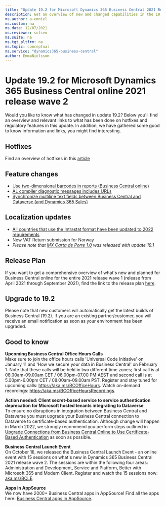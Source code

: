 ```yaml
---
title: "Update 19.2 for Microsoft Dynamics 365 Business Central 2021 Release Wave 2"
description: Get an overview of new and changed capabilities in the 19.2 update of Business Central online, which is part of 2021 release wave 2.
ms.author: a-emniel
ms.custom: na
ms.date: 12/07/2021
ms.reviewer: solsen
ms.suite: na
ms.tgt_pltfrm: na
ms.topic: conceptual
ms.service: "dynamics365-business-central"
author: EmmaNielsson
---
```


# Update 19.2 for Microsoft Dynamics 365 Business Central online 2021 release wave 2

Would you like to know what has changed in update 19.2? Below you'll find an overview and relevant links to what has been done on hotfixes and regulatory features in this update. In addition, we have gathered some good to know information and links, you might find interesting.

## Hotfixes

Find an overview of hotfixes in this [article](https://support.microsoft.com/help/5009178)

## Feature changes
- [Use two-dimensional barcodes in reports (Business Central online)](/dynamics365-release-plan/2021wave2/smb/dynamics365-business-central/use-two-dimensional-barcodes-reports-business-central-online)
- [AL compiler diagnostic messages includes URLs](/dynamics365-release-plan/2021wave2/smb/dynamics365-business-central/al-compiler-diagnostic-messages-includes-urls)
- [Synchronize multiline text fields between Business Central and Dataverse (and Dynamics 365 Sales)](/dynamics365-release-plan/2021wave2/smb/dynamics365-business-central/planned-features)

## Localization updates
- [All countries that use the Intrastat format have been updated to 2022 requirements](/dynamics365/business-central/finance-how-setup-report-intrastat)
- New VAT Return submission for Norway
- *Please note that [MX Carta de Porte 1.0](/dynamics365/business-central/localfunctionality/mexico/packing-slips-transfer-orders) was released with update 19.1*

## Release Plan

If you want to get a comprehensive overview of what's new and planned for Business Central online for the entire 2021 release wave 1 (release from April 2021 through September 2021), find the link to the release plan [here](/dynamics365-release-plan/2021wave2/smb/dynamics365-business-central/planned-features).

## Upgrade to 19.2

Please note that new customers will automatically get the latest builds of Business Central (19.2). If you are an existing partner/customer, you will receive an email notification as soon as your environment has been upgraded.

## Good to know

**Upcoming Business Central Office Hours Calls**  
Make sure to join the office hours calls 'Universal Code Initiative' on January 11 and 'How we secure your data in Business Central' on February 1. Note that these calls will be held in two different time zones; first call is at 08.00am-09.00am CET / 06.00pm-07.00 PM AEST and second call is at 5.00pm-6.00pm CET / 08.00am-09.00am PST. Register and stay tuned for upcoming calls: https://aka.ms/BCOfficeHours. Watch on-demand recordings: https://aka.ms/BCOfficeHoursRecordings. 

**Action needed: Client secret-based service to service authentication deprecation for Microsoft hosted tenants integrating to Dataverse**  
To ensure no disruptions in integration between Business Central and Dataverse you must upgrade your Business Central connection to Dataverse to certificate-based authentication. 
Although change will happen in March 2022, we strongly recommend you perform steps outlined in [Upgrade Connections from Business Central Online to Use Certificate-Based Authentication](/dynamics365/business-central/admin-how-to-set-up-a-dynamics-crm-connection#upgrade-connections-from-business-central-online-to-use-certificate-based-authentication) as soon as possible.

**Business Central Launch Event**  
On October 18, we released the Business Central Launch Event - an online event with 15 sessions on what's new in Dynamics 365 Business Central 2021 release wave 2. The sessions are within the following four areas: Administration and Development, Service and Platform, Better with Microsoft 365 and Modern Client. Register and watch the 15 sessions now: [aka.ms/BCLE](https://aka.ms/BCLE).

**Apps in AppSource**  
We now have 2000+ Business Central apps in AppSource! Find all the apps here: [Business Central apps in AppSource](https://appsource.microsoft.com/en-us/marketplace/apps?page=1&product=dynamics-365-business-central).